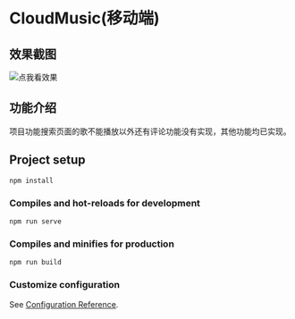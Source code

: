 # CloudMusic(移动端)

## 效果截图
![点我看效果](https://github.com/CoderWqk/githubImg/blob/master/CloudMusic/CloudMusic.png)

## 功能介绍
项目功能搜索页面的歌不能播放以外还有评论功能没有实现，其他功能均已实现。
## Project setup
```
npm install
```

### Compiles and hot-reloads for development
```
npm run serve
```

### Compiles and minifies for production
```
npm run build
```

### Customize configuration
See [Configuration Reference](https://cli.vuejs.org/config/).
